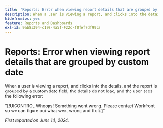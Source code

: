 ```yaml
---
title: 'Reports: Error when viewing report details that are grouped by custom date'
description: When a user is viewing a report, and clicks into the details, and the report is grouped by a custom date field, the details do not load, and the user sees an error.
hidefromtoc: yes
feature: Reports and Dashboards
exl-id: 9ab83394-c192-4a5f-922c-f0fef7df99ca
---
```

# Reports: Error when viewing report details that are grouped by custom date

When a user is viewing a report, and clicks into the details, and the report is grouped by a custom date field, the details do not load, and the user sees the following error:

"[!UICONTROL Whoops! Something went wrong. Please contact Workfront so we can figure out what went wrong and fix it.]"

_First reported on June 14, 2024._
